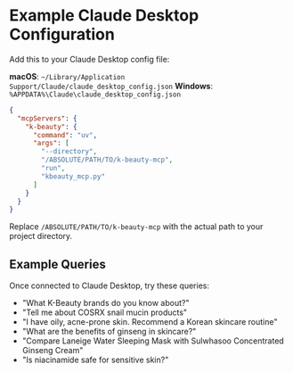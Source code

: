 # Example Claude Desktop Configuration

Add this to your Claude Desktop config file:

**macOS**: `~/Library/Application Support/Claude/claude_desktop_config.json`
**Windows**: `%APPDATA%\Claude\claude_desktop_config.json`

```json
{
  "mcpServers": {
    "k-beauty": {
      "command": "uv",
      "args": [
        "--directory", 
        "/ABSOLUTE/PATH/TO/k-beauty-mcp",
        "run",
        "kbeauty_mcp.py"
      ]
    }
  }
}
```

Replace `/ABSOLUTE/PATH/TO/k-beauty-mcp` with the actual path to your project directory.

## Example Queries

Once connected to Claude Desktop, try these queries:

- "What K-Beauty brands do you know about?"
- "Tell me about COSRX snail mucin products"
- "I have oily, acne-prone skin. Recommend a Korean skincare routine"
- "What are the benefits of ginseng in skincare?"
- "Compare Laneige Water Sleeping Mask with Sulwhasoo Concentrated Ginseng Cream"
- "Is niacinamide safe for sensitive skin?"
